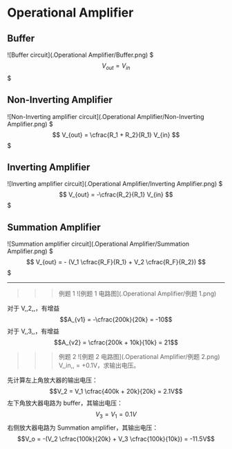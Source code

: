 # Operational Amplifier

## Buffer

![Buffer circuit](.Operational Amplifier/Buffer.png)
$$$
V_{out} = V_{in}
$$$

## Non-Inverting Amplifier

![Non-Inverting amplifier circuit](.Operational Amplifier/Non-Inverting Amplifier.png)
$$$
V_{out} = \cfrac{R_1 + R_2}{R_1} V_{in}
$$$

## Inverting Amplifier

![Inverting amplifier circuit](.Operational Amplifier/Inverting Amplifier.png)
$$$
V_{out} = -\cfrac{R_2}{R_1} V_{in}
$$$

## Summation Amplifier

![Summation amplifier circuit](.Operational Amplifier/Summation Amplifier.png)
$$$
V_{out} = - (V_1 \cfrac{R_F}{R_1} + V_2 \cfrac{R_F}{R_2})
$$$


- - -

>>>例题 1
![例题 1 电路图](.Operational Amplifier/例题 1.png)

对于 V,,2,,，有增益 $$A_{v1} = -\cfrac{200k}{20k} = -10$$
对于 V,,3,,，有增益 $$A_{v2} = \cfrac{200k + 10k}{10k} = 21$$
>>>

>>>例题 2
![例题 2 电路图](.Operational Amplifier/例题 2.png)
V,,in,, = +0.1V，求输出电压。

先计算左上角放大器的输出电压：$$V_2 = V_1 \cfrac{400k + 20k}{20k} = 2.1V$$
左下角放大器电路为 buffer，其输出电压：$$V_3 = V_1 = 0.1V$$
右侧放大器电路为 Summation amplifier，其输出电压：$$V_o = -(V_2 \cfrac{100k}{20k} + V_3 \cfrac{100k}{10k}) = -11.5V$$
>>>
